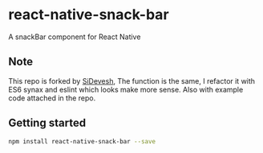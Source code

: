 # react-native-snack-bar

A snackBar component for React Native

## Note
This repo is forked by [SiDevesh](https://github.com/SiDevesh/React-Native-SnackBar-Component), The function is the same, I refactor it with ES6 synax and 
eslint which looks make more sense. Also with example code attached in the repo.

## Getting started
```bash
npm install react-native-snack-bar --save
```
